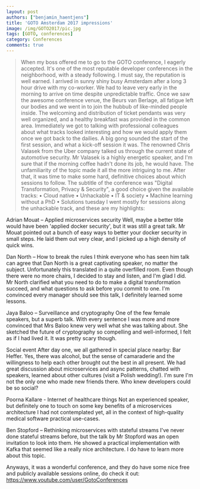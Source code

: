 ```yaml
---
layout: post
authors: ["benjamin_haentjens"]
title: 'GOTO Amsterdam 2017 impressions'
image: /img/GOTO2017/pic.jpg
tags: [GOTO, conferences]
category: Conferences
comments: true
---
```

>When my boss offered me to go to the GOTO conference, I eagerly accepted. It's one of the most reputable developer conferences in the neighborhood, with a steady following. I must say, the reputation is well earned.
I arrived in sunny shiny busy Amsterdam after a long 3 hour drive with my co-worker. We had to leave very early in the morning to arrive on time despite unpredictable traffic. Once we saw the awesome conference venue, the Beurs van Berlage, all fatigue left our bodies and we went in to join the hubbub of like-minded people inside. The welcoming and distribution of ticket pendants was very well organized, and a healthy breakfast was provided in the common area. Immediately we got to talking with professional colleagues about what tracks looked interesting and how we would apply them once we got back to the dailies.
A big gong sounded the start of the first session, and what a kick-off session it was. The renowned Chris Valasek from the Uber company talked us through the current state of automotive security. Mr Valasek is a highly energetic speaker, and I'm sure that if the morning coffee hadn't done its job, he would have. The unfamiliarity of the topic made it all the more intriguing to me. After that, it was time to make some hard, definitive choices about which sessions to follow.
The subtitle of the conference was "Digital Transformation, Privacy & Security", a good choice given the available tracks:
•	Cloud native
•	Unhackable
•	IT & society
•	Machine learning without a PhD
•	Solutions tuesday
I went mostly for sessions along the unhackable track, and these are my highlights:

Adrian Mouat – Applied microservices security
Well, maybe a better title would have been 'applied docker security', but it was still a great talk. Mr Mouat pointed out a bunch of easy ways to better your docker security in small steps. He laid them out very clear, and I picked up a high density of quick wins.

Dan North – How to break the rules
I think everyone who has seen him talk can agree that Dan North is a great captivating speaker, no matter the subject. Unfortunately this translated in a quite overfilled room. Even though there were no more chairs, I decided to stay and listen, and I'm glad I did. Mr North clarified what you need to do to make a digital transformation succeed, and what questions to ask before you commit to one. I'm convinced every manager should see this talk, I definitely learned some lessons.

Jaya Baloo – Surveillance and cryptography
One of the few female speakers, but a superb talk. With every sentence I was more and more convinced that Mrs Baloo knew very well what she was talking about. She sketched the future of cryptography so compelling and well-informed, I felt as if I had lived it. It was pretty scary though.

Social event
After day one, we all gathered in special place nearby: Bar Heffer. Yes, there was alcohol, but the sense of camaraderie and the willingness to help each other brought out the best in all present. We had great discussion about microservices and async patterns, chatted with speakers, learned about other cultures (visit a Polish wedding!). I'm sure I'm not the only one who made new friends there. Who knew developers could be so social?

Poorna Kallare - Internet of healthcare things
Not an experienced speaker, but definitely one to touch on some key benefits of a microservices architecture I had not contemplated yet, all in the context of high-quality medical software practical use-cases.

Ben Stopford – Rethinking microservices with stateful streams
I've never done stateful streams before, but the talk by Mr Stopford was an open invitation to look into them. He showed a practical implementation with Kafka that seemed like a really nice architecture. I do have to learn more about this topic.

Anyways, it was a wonderful conference, and they do have some nice free and publicly available sessions online, do check it out: <a href="https://www.youtube.com/user/GotoConferences">https://www.youtube.com/user/GotoConferences</a>